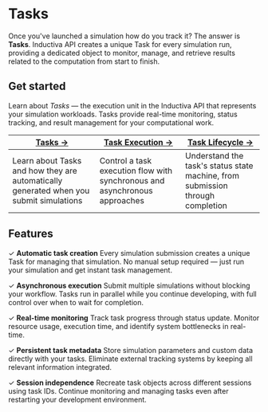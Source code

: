 # Tasks

Once you've launched a simulation how do you track it? The answer is **Tasks**. Inductiva API creates a unique Task for every simulation run, providing a dedicated object to monitor, manage, and retrieve results related to the computation from start to finish.


## Get started
Learn about _Tasks_ — the execution unit in the Inductiva API that represents your simulation workloads. Tasks provide real-time monitoring, status tracking, and result management for your computational work.

| **[Tasks →](tasks.md)** | **[Task Execution →](tasks-execution.md)** | **[Task Lifecycle →](tasks-lifecycle.md)** |
|---|---|---|
| Learn about Tasks and how they are automatically generated when you submit simulations | Control a task execution flow with synchronous and asynchronous approaches | Understand the task's status state machine, from submission through completion |

## Features
✓ **Automatic task creation** Every simulation submission creates a unique Task for managing that simulation. No manual setup required — just run your simulation and get instant task management.

✓ **Asynchronous execution** Submit multiple simulations without blocking your workflow. Tasks run in parallel while you continue developing, with full control over when to wait for completion.

✓ **Real-time monitoring** Track task progress through status update. Monitor resource usage, execution time, and identify system bottlenecks in real-time.

✓ **Persistent task metadata** Store simulation parameters and custom data directly with your tasks. Eliminate external tracking systems by keeping all relevant information integrated.

✓ **Session independence** Recreate task objects across different sessions using task IDs. Continue monitoring and managing tasks even after restarting your development environment.
